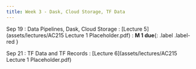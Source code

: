 ```yaml
---
title: Week 3 - Dask, Cloud Storage, TF Data 
---
```


Sep 19
: Data Pipelines, Dask, Cloud Storage 
  : [Lecture 5](assets/lectures/AC215 Lecture 1 Placeholder.pdf)
: **M 1 due**{: .label .label-red }

Sep 21
: TF Data and TF Records
  : [Lecture 6](assets/lectures/AC215 Lecture 1 Placeholder.pdf)

  
